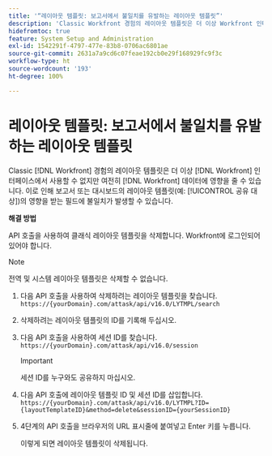 ```yaml
---
title: '“레이아웃 템플릿: 보고서에서 불일치를 유발하는 레이아웃 템플릿”'
description: 'Classic Workfront 경험의 레이아웃 템플릿은 더 이상 Workfront 인터페이스에서 사용할 수 없지만 여전히 Workfront 데이터에 영향을 줄 수 있습니다. 이로 인해 보고서 또는 대시보드의 레이아웃 템플릿(예: 다음 사용자와 공유)의 영향을 받는 필드에 불일치가 발생할 수 있습니다.'
hidefromtoc: true
feature: System Setup and Administration
exl-id: 1542291f-4797-477e-83b8-0706ac6801ae
source-git-commit: 2631a7a9cd6c07feae192cb0e29f168929fc9f3c
workflow-type: ht
source-wordcount: '193'
ht-degree: 100%

---
```


# 레이아웃 템플릿: 보고서에서 불일치를 유발하는 레이아웃 템플릿

<!--Live for workaround-->

Classic [!DNL Workfront] 경험의 레이아웃 템플릿은 더 이상 [!DNL Workfront] 인터페이스에서 사용할 수 없지만 여전히 [!DNL Workfront] 데이터에 영향을 줄 수 있습니다. 이로 인해 보고서 또는 대시보드의 레이아웃 템플릿(예: [!UICONTROL 공유 대상])의 영향을 받는 필드에 불일치가 발생할 수 있습니다.

**해결 방법**

API 호출을 사용하여 클래식 레이아웃 템플릿을 삭제합니다. Workfront에 로그인되어 있어야 합니다.

>[!NOTE]
>
>전역 및 시스템 레이아웃 템플릿은 삭제할 수 없습니다.

1. 다음 API 호출을 사용하여 삭제하려는 레이아웃 템플릿을 찾습니다.
   `https://{yourDomain}.com/attask/api/v16.0/LYTMPL/search`
1. 삭제하려는 레이아웃 템플릿의 ID를 기록해 두십시오.
1. 다음 API 호출을 사용하여 세션 ID를 찾습니다.
   `https://{yourDomain}.com/attask/api/v16.0/session`

   >[!IMPORTANT]
   >
   >세션 ID를 누구와도 공유하지 마십시오.

1. 다음 API 호출에 레이아웃 템플릿 ID 및 세션 ID를 삽입합니다.
   `https://{yourDomain}.com/attask/api/v16.0/LYTMPL?ID={layoutTemplateID}&method=delete&sessionID={yourSessionID}`
1. 4단계의 API 호출을 브라우저의 URL 표시줄에 붙여넣고 Enter 키를 누릅니다.

   이렇게 되면 레이아웃 템플릿이 삭제됩니다.
